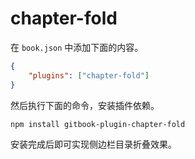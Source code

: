 # chapter-fold

在 `book.json` 中添加下面的内容。

```json
{
    "plugins": ["chapter-fold"]
}
```

然后执行下面的命令，安装插件依赖。

```
npm install gitbook-plugin-chapter-fold
```

安装完成后即可实现侧边栏目录折叠效果。